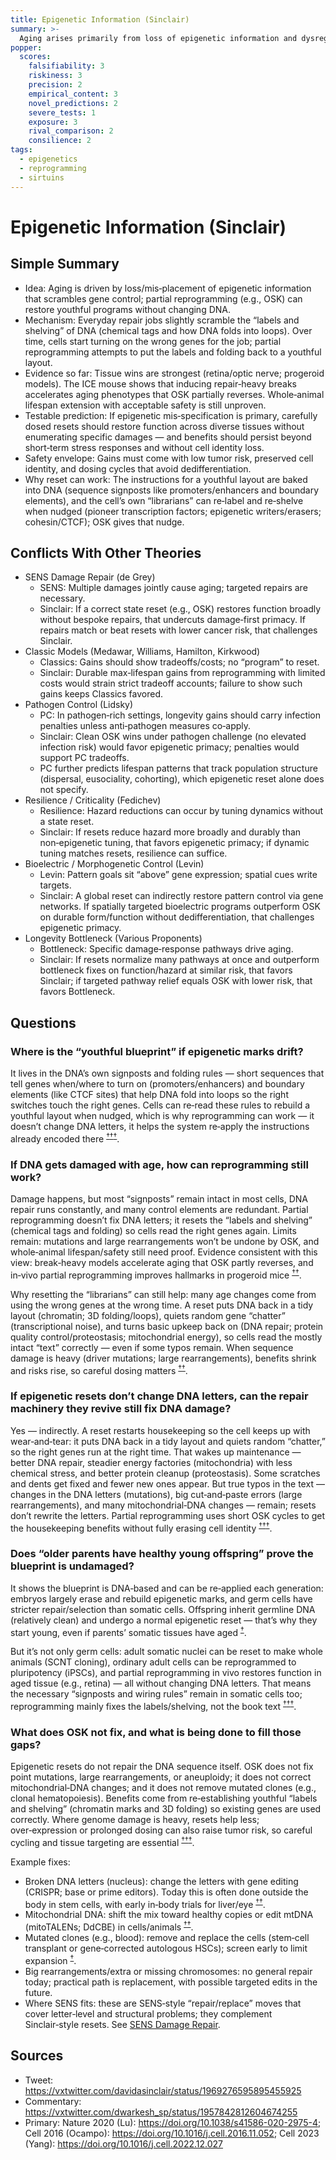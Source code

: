 ```yaml
---
title: Epigenetic Information (Sinclair)
summary: >-
  Aging arises primarily from loss of epigenetic information and dysregulated gene expression; partial reprogramming can reset epigenetic state and restore function.
popper:
  scores:
    falsifiability: 3
    riskiness: 3
    precision: 2
    empirical_content: 3
    novel_predictions: 2
    severe_tests: 1
    exposure: 3
    rival_comparison: 2
    consilience: 2
tags:
  - epigenetics
  - reprogramming
  - sirtuins
---
```


# Epigenetic Information (Sinclair)

## Simple Summary

- Idea: Aging is driven by loss/mis‑placement of epigenetic information that scrambles gene control; partial reprogramming (e.g., OSK) can restore youthful programs without changing DNA.
- Mechanism: Everyday repair jobs slightly scramble the “labels and shelving” of DNA (chemical tags and how DNA folds into loops). Over time, cells start turning on the wrong genes for the job; partial reprogramming attempts to put the labels and folding back to a youthful layout.
- Evidence so far: Tissue wins are strongest (retina/optic nerve; progeroid models). The ICE mouse shows that inducing repair‑heavy breaks accelerates aging phenotypes that OSK partially reverses. Whole‑animal lifespan extension with acceptable safety is still unproven.
- Testable prediction: If epigenetic mis‑specification is primary, carefully dosed resets should restore function across diverse tissues without enumerating specific damages — and benefits should persist beyond short‑term stress responses and without cell identity loss.
- Safety envelope: Gains must come with low tumor risk, preserved cell identity, and dosing cycles that avoid dedifferentiation.
- Why reset can work: The instructions for a youthful layout are baked into DNA (sequence signposts like promoters/enhancers and boundary elements), and the cell’s own “librarians” can re‑label and re‑shelve when nudged (pioneer transcription factors; epigenetic writers/erasers; cohesin/CTCF); OSK gives that nudge.

## Conflicts With Other Theories

<ul>
  <li>SENS Damage Repair (de Grey)
    <ul>
      <li>SENS: Multiple damages jointly cause aging; targeted repairs are necessary.</li>
      <li>Sinclair: If a correct state reset (e.g., OSK) restores function broadly without bespoke repairs, that undercuts damage‑first primacy. If repairs match or beat resets with lower cancer risk, that challenges Sinclair.</li>
    </ul>
  </li>
  <li>Classic Models (Medawar, Williams, Hamilton, Kirkwood)
    <ul>
      <li>Classics: Gains should show tradeoffs/costs; no “program” to reset.</li>
      <li>Sinclair: Durable max‑lifespan gains from reprogramming with limited costs would strain strict tradeoff accounts; failure to show such gains keeps Classics favored.</li>
    </ul>
  </li>
  <li>Pathogen Control (Lidsky)
    <ul>
      <li>PC: In pathogen‑rich settings, longevity gains should carry infection penalties unless anti‑pathogen measures co‑apply.</li>
      <li>Sinclair: Clean OSK wins under pathogen challenge (no elevated infection risk) would favor epigenetic primacy; penalties would support PC tradeoffs.</li>
      <li>PC further predicts lifespan patterns that track population structure (dispersal, eusociality, cohorting), which epigenetic reset alone does not specify.</li>
    </ul>
  </li>
  <li>Resilience / Criticality (Fedichev)
    <ul>
      <li>Resilience: Hazard reductions can occur by tuning dynamics without a state reset.</li>
      <li>Sinclair: If resets reduce hazard more broadly and durably than non‑epigenetic tuning, that favors epigenetic primacy; if dynamic tuning matches resets, resilience can suffice.</li>
    </ul>
  </li>
  <li>Bioelectric / Morphogenetic Control (Levin)
    <ul>
      <li>Levin: Pattern goals sit “above” gene expression; spatial cues write targets.</li>
      <li>Sinclair: A global reset can indirectly restore pattern control via gene networks. If spatially targeted bioelectric programs outperform OSK on durable form/function without dedifferentiation, that challenges epigenetic primacy.</li>
    </ul>
  </li>
  <li>Longevity Bottleneck (Various Proponents)
    <ul>
      <li>Bottleneck: Specific damage‑response pathways drive aging.</li>
      <li>Sinclair: If resets normalize many pathways at once and outperform bottleneck fixes on function/hazard at similar risk, that favors Sinclair; if targeted pathway relief equals OSK with lower risk, that favors Bottleneck.</li>
    </ul>
  </li>
</ul>

## Questions

### Where is the “youthful blueprint” if epigenetic marks drift?

It lives in the DNA’s own signposts and folding rules — short sequences that tell genes when/where to turn on (promoters/enhancers) and boundary elements (like CTCF sites) that help DNA fold into loops so the right switches touch the right genes. Cells can re‑read these rules to rebuild a youthful layout when nudged, which is why reprogramming can work — it doesn’t change DNA letters, it helps the system re‑apply the instructions already encoded there <sup><a class="ref-pop" href="https://doi.org/10.1016/j.cell.2014.11.021" data-ref-url="https://doi.org/10.1016/j.cell.2014.11.021" data-ref-summary="Cell (2014): kilobase-resolution 3D genome map; principles of chromatin looping and TADs.">†</a></sup><sup><a class="ref-pop" href="https://doi.org/10.1016/j.cell.2006.07.024" data-ref-url="https://doi.org/10.1016/j.cell.2006.07.024" data-ref-summary="Cell (2006): adult cells reprogrammed to pluripotency with defined factors (iPSC).">†</a></sup><sup><a class="ref-pop" href="https://doi.org/10.1038/s41586-020-2975-4" data-ref-url="https://doi.org/10.1038/s41586-020-2975-4" data-ref-summary="Nature (2020): OSK reverses aging features and restores vision in mouse retina.">†</a></sup>.

### If DNA gets damaged with age, how can reprogramming still work?

Damage happens, but most “signposts” remain intact in most cells, DNA repair runs constantly, and many control elements are redundant. Partial reprogramming doesn’t fix DNA letters; it resets the “labels and shelving” (chemical tags and folding) so cells read the right genes again. Limits remain: mutations and large rearrangements won’t be undone by OSK, and whole‑animal lifespan/safety still need proof. Evidence consistent with this view: break‑heavy models accelerate aging that OSK partly reverses, and in‑vivo partial reprogramming improves hallmarks in progeroid mice <sup><a class="ref-pop" href="https://doi.org/10.1016/j.cell.2022.12.027" data-ref-url="https://doi.org/10.1016/j.cell.2022.12.027" data-ref-summary="Cell (2023): loss of epigenetic information as a cause of mammalian aging (ICE model).">†</a></sup><sup><a class="ref-pop" href="https://doi.org/10.1016/j.cell.2016.11.052" data-ref-url="https://doi.org/10.1016/j.cell.2016.11.052" data-ref-summary="Cell (2016): in‑vivo partial reprogramming improves aging hallmarks in progeroid mice.">†</a></sup>.

Why resetting the “librarians” can still help: many age changes come from using the wrong genes at the wrong time. A reset puts DNA back in a tidy layout (chromatin; 3D folding/loops), quiets random gene “chatter” (transcriptional noise), and turns basic upkeep back on (DNA repair; protein quality control/proteostasis; mitochondrial energy), so cells read the mostly intact “text” correctly — even if some typos remain. When sequence damage is heavy (driver mutations; large rearrangements), benefits shrink and risks rise, so careful dosing matters <sup><a class="ref-pop" href="https://doi.org/10.1038/s41586-020-2975-4" data-ref-url="https://doi.org/10.1038/s41586-020-2975-4" data-ref-summary="Nature (2020): OSK reverses aging features and restores vision in mouse retina; functional rescue without editing DNA.">†</a></sup><sup><a class="ref-pop" href="https://doi.org/10.1016/j.cell.2016.11.052" data-ref-url="https://doi.org/10.1016/j.cell.2016.11.052" data-ref-summary="Cell (2016): continuous expression risks; cyclic partial reprogramming mitigates and improves hallmarks in progeroid mice.">†</a></sup>.

### If epigenetic resets don’t change DNA letters, can the repair machinery they revive still fix DNA damage?

Yes — indirectly. A reset restarts housekeeping so the cell keeps up with wear‑and‑tear: it puts DNA back in a tidy layout and quiets random “chatter,” so the right genes run at the right time. That wakes up maintenance — better DNA repair, steadier energy factories (mitochondria) with less chemical stress, and better protein cleanup (proteostasis). Some scratches and dents get fixed and fewer new ones appear. But true typos in the text — changes in the DNA letters (mutations), big cut‑and‑paste errors (large rearrangements), and many mitochondrial‑DNA changes — remain; resets don’t rewrite the letters. Partial reprogramming uses short OSK cycles to get the housekeeping benefits without fully erasing cell identity <sup><a class="ref-pop" href="https://doi.org/10.1016/j.cell.2016.11.052" data-ref-url="https://doi.org/10.1016/j.cell.2016.11.052" data-ref-summary="Cell (2016): cyclic partial reprogramming improves hallmarks; continuous expression raises tumor risk.">†</a></sup><sup><a class="ref-pop" href="https://doi.org/10.1038/s41586-020-2975-4" data-ref-url="https://doi.org/10.1038/s41586-020-2975-4" data-ref-summary="Nature (2020): OSK restores retinal function and reverses epigenetic age without genome editing.">†</a></sup><sup><a class="ref-pop" href="https://doi.org/10.1016/j.cell.2022.12.027" data-ref-url="https://doi.org/10.1016/j.cell.2022.12.027" data-ref-summary="Cell (2023): ICE model—break-driven epigenetic drift reversed by OSK; sequence lesions remain.">†</a></sup>.

### Does “older parents have healthy young offspring” prove the blueprint is undamaged?

It shows the blueprint is DNA‑based and can be re‑applied each generation: embryos largely erase and rebuild epigenetic marks, and germ cells have stricter repair/selection than somatic cells. Offspring inherit germline DNA (relatively clean) and undergo a normal epigenetic reset — that’s why they start young, even if parents’ somatic tissues have aged <sup><a class="ref-pop" href="https://doi.org/10.1371/journal.pgen.1002514" data-ref-url="https://doi.org/10.1371/journal.pgen.1002514" data-ref-summary="PLoS Genet (2012): epigenetic reprogramming/erasure in the mammalian life cycle.">†</a></sup>.

But it’s not only germ cells: adult somatic nuclei can be reset to make whole animals (SCNT cloning), ordinary adult cells can be reprogrammed to pluripotency (iPSCs), and partial reprogramming in vivo restores function in aged tissue (e.g., retina) — all without changing DNA letters. That means the necessary “signposts and wiring rules” remain in somatic cells too; reprogramming mainly fixes the labels/shelving, not the book text <sup><a class="ref-pop" href="https://doi.org/10.1038/385810a0" data-ref-url="https://doi.org/10.1038/385810a0" data-ref-summary="Nature (1997): somatic cell nuclear transfer (Dolly) — viable offspring from adult somatic nucleus.">†</a></sup><sup><a class="ref-pop" href="https://doi.org/10.1016/j.cell.2006.07.024" data-ref-url="https://doi.org/10.1016/j.cell.2006.07.024" data-ref-summary="Cell (2006): adult somatic cells reprogrammed to pluripotency (iPSCs) with defined factors.">†</a></sup><sup><a class="ref-pop" href="https://doi.org/10.1038/s41586-020-2975-4" data-ref-url="https://doi.org/10.1038/s41586-020-2975-4" data-ref-summary="Nature (2020): OSK partial reprogramming restores vision and reverses epigenetic age in mouse retina.">†</a></sup>.

### What does OSK not fix, and what is being done to fill those gaps?

Epigenetic resets do not repair the DNA sequence itself. OSK does not fix point mutations, large rearrangements, or aneuploidy; it does not correct mitochondrial‑DNA changes; and it does not remove mutated clones (e.g., clonal hematopoiesis). Benefits come from re‑establishing youthful “labels and shelving” (chromatin marks and 3D folding) so existing genes are used correctly. Where genome damage is heavy, resets help less; over‑expression or prolonged dosing can also raise tumor risk, so careful cycling and tissue targeting are essential <sup><a class="ref-pop" href="https://doi.org/10.1016/j.cell.2016.11.052" data-ref-url="https://doi.org/10.1016/j.cell.2016.11.052" data-ref-summary="Cell (2016): in‑vivo partial reprogramming improves hallmarks in progeroid mice; continuous expression causes teratomas; cyclic dosing mitigates risk.">†</a></sup><sup><a class="ref-pop" href="https://doi.org/10.1038/s41586-020-2975-4" data-ref-url="https://doi.org/10.1038/s41586-020-2975-4" data-ref-summary="Nature (2020): retina OSK reverses aging features without genome editing; demonstrates functional rescue via epigenetic reset.">†</a></sup><sup><a class="ref-pop" href="https://doi.org/10.1016/j.cell.2022.12.027" data-ref-url="https://doi.org/10.1016/j.cell.2022.12.027" data-ref-summary="Cell (2023): break‑induced epigenetic drift model (ICE) reversed by OSK; sequence lesions remain.">†</a></sup>.

Example fixes:

- Broken DNA letters (nucleus): change the letters with gene editing (CRISPR; base or prime editors). Today this is often done outside the body in stem cells, with early in‑body trials for liver/eye <sup><a class="ref-pop" href="https://doi.org/10.1038/s41586-019-1711-4" data-ref-url="https://doi.org/10.1038/s41586-019-1711-4" data-ref-summary="Nature (2019): prime editing — precise DNA edits without double‑strand breaks.">†</a></sup><sup><a class="ref-pop" href="https://doi.org/10.1056/NEJMoa2109925" data-ref-url="https://doi.org/10.1056/NEJMoa2109925" data-ref-summary="NEJM (2021): in‑vivo CRISPR editing of TTR in human liver.">†</a></sup>.
- Mitochondrial DNA: shift the mix toward healthy copies or edit mtDNA (mitoTALENs; DdCBE) in cells/animals <sup><a class="ref-pop" href="https://doi.org/10.1038/s41586-020-2477-4" data-ref-url="https://doi.org/10.1038/s41586-020-2477-4" data-ref-summary="Nature (2020): DdCBE enables base editing of mitochondrial DNA.">†</a></sup><sup><a class="ref-pop" href="https://doi.org/10.1038/s41591-018-0124-7" data-ref-url="https://doi.org/10.1038/s41591-018-0124-7" data-ref-summary="Nat Med (2018): mitoTALENs reduce mutant mtDNA and rescue function in vivo.">†</a></sup>.
- Mutated clones (e.g., blood): remove and replace the cells (stem‑cell transplant or gene‑corrected autologous HSCs); screen early to limit expansion <sup><a class="ref-pop" href="https://doi.org/10.1038/s41576-021-00380-3" data-ref-url="https://doi.org/10.1038/s41576-021-00380-3" data-ref-summary="Nat Rev Genet (2021): clinical genome editing — progress and challenges.">†</a></sup>.
- Big rearrangements/extra or missing chromosomes: no general repair today; practical path is replacement, with possible targeted edits in the future.
- Where SENS fits: these are SENS‑style “repair/replace” moves that cover letter‑level and structural problems; they complement Sinclair‑style resets. See <a href="sens_damage_repair.md">SENS Damage Repair</a>.

## Sources

- Tweet: https://vxtwitter.com/davidasinclair/status/1969276595895455925
- Commentary: https://vxtwitter.com/dwarkesh_sp/status/1957842812604674255
- Primary: Nature 2020 (Lu): https://doi.org/10.1038/s41586-020-2975-4; Cell 2016 (Ocampo): https://doi.org/10.1016/j.cell.2016.11.052; Cell 2023 (Yang): https://doi.org/10.1016/j.cell.2022.12.027
